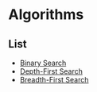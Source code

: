 # Algorithms
## List
* [Binary Search](/binary-search/learn.md)
* [Depth-First Search](/depth-first-search/learn.md)
* [Breadth-First Search](/breadth-first-search/learn.md)